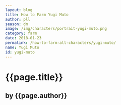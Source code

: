 ```yaml
---
layout: blog
title: How to Farm Yugi Muto
author: pll
season: dm
image: /img/characters/portrait-yugi-muto.png
category: farm
date: 2018-01-23
permalink: /how-to-farm-all-characters/yugi-muto/
name: Yugi Muto
id: yugi-muto
---
```


# {{page.title}}
## by {{page.author}}